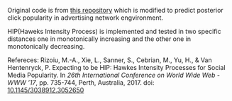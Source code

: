 Original code is from [this repository](https://github.com/andrei-rizoiu/hip-popularity) which is modified to predict posterior click popularity in advertising network engvironment.

HIP(Haweks Intensity Process) is implemented and tested in two specific distances one in monotonically increasing and the other one in monotonically decreasing.

Refereces:
Rizoiu, M.-A., Xie, L., Sanner, S., Cebrian, M., Yu, H., & Van Hentenryck, P. Expecting to be HIP: Hawkes Intensity Processes for Social Media Popularity. In *26th International Conference on World Wide Web - WWW ’17*, pp. 735-744, Perth, Australia, 2017. doi: [10.1145/3038912.3052650](http://doi.org/10.1145/3038912.3052650)

